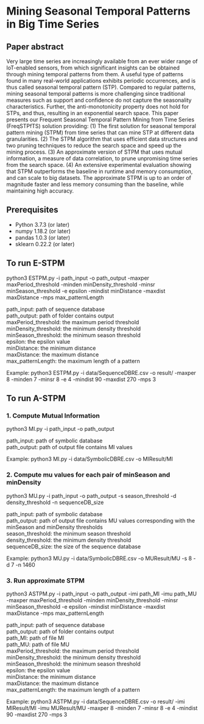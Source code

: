 # Mining Seasonal Temporal Patterns in Big Time Series

## Paper abstract
Very large time series are increasingly available from an ever wider range of IoT-enabled sensors, from which significant insights can be obtained through mining temporal patterns from them. A useful type of patterns found in many real-world applications exhibits periodic occurrences, and is thus called seasonal temporal pattern (STP). Compared to regular patterns, mining seasonal temporal patterns is more challenging since traditional measures such as support and confidence do not capture the seasonality characteristics. Further, the anti-monotonicity property does not hold for STPs, and thus, resulting in an exponential search space. This paper presents our Frequent Seasonal Temporal Pattern Mining from Time Series (FreqSTPfTS) solution providing: (1) The first solution for seasonal temporal pattern mining (STPM) from time series that can mine STP at different data granularities. (2) The STPM algorithm that uses efficient data structures and two pruning techniques to reduce the search space and speed up the mining process. (3) An approximate version of STPM that uses mutual information, a measure of data correlation, to prune unpromising time series from the search space. (4) An extensive experimental evaluation showing that STPM outperforms the baseline in runtime and memory consumption, and can scale to big datasets. The approximate STPM is up to an order of magnitude faster and less memory consuming than the baseline, while maintaining high accuracy. 

## Prerequisites
- Python 3.7.3 (or later)
- numpy 1.18.2 (or later)
- pandas 1.0.3 (or later)
- sklearn 0.22.2 (or later)

## To run E-STPM 
python3 ESTPM.py -i path_input -o path_output -maxper maxPeriod_threshold -minden minDensity_threshold -minsr minSeason_threshold -e epsilon -mindist minDistance -maxdist maxDistance -mps max_patternLength

path_input: path of sequence database  
path_output: path of folder contains output  
maxPeriod_threshold: the maximum period threshold  
minDensity_threshold: the minimum density threshold  
minSeason_threshold: the minimum season threshold  
epsilon: the epsilon value  
minDistance: the minimum distance  
maxDistance: the maximum distance  
max_patternLength: the maximum length of a pattern  

Example: python3 ESTPM.py -i data/SequenceDBRE.csv -o result/ -maxper 8 -minden 7 -minsr 8 -e 4 -mindist 90 -maxdist 270 -mps 3

## To run A-STPM
### 1. Compute Mutual Information
python3 MI.py -i path_input -o path_output

path_input: path of symbolic database  
path_output: path of output file contains MI values  

Example: python3 MI.py -i data/SymbolicDBRE.csv -o MIResult/MI

### 2. Compute mu values for each pair of minSeason and minDensity
python3 MU.py -i path_input -o path_output -s season_threshold -d density_threshold -n sequenceDB_size

path_input: path of symbolic database  
path_output: path of output file contains MU values corresponding with the minSeason and minDensity thresholds  
season_threshold: the minimum season threshold  
density_threshold: the minimum density threshold  
sequenceDB_size: the size of the sequence database  

Example: python3 MU.py -i data/SymbolicDBRE.csv -o MUResult/MU -s 8 -d 7 -n 1460

### 3. Run approximate STPM
python3 ASTPM.py -i path_input -o path_output -imi path_MI -imu path_MU -maxper maxPeriod_threshold -minden minDensity_threshold -minsr minSeason_threshold -e epsilon -mindist minDistance -maxdist maxDistance -mps max_patternLength

path_input: path of sequence database  
path_output: path of folder contains output  
path_MI: path of file MI  
path_MU: path of file MU  
maxPeriod_threshold: the maximum period threshold  
minDensity_threshold: the minimum density threshold  
minSeason_threshold: the minimum season threshold  
epsilon: the epsilon value  
minDistance: the minimum distance  
maxDistance: the maximum distance  
max_patternLength: the maximum length of a pattern  

Example: python3 ASTPM.py -i data/SequenceDBRE.csv -o result/ -imi MIResult/MI -imu MUResult/MU -maxper 8 -minden 7 -minsr 8 -e 4 -mindist 90 -maxdist 270 -mps 3
